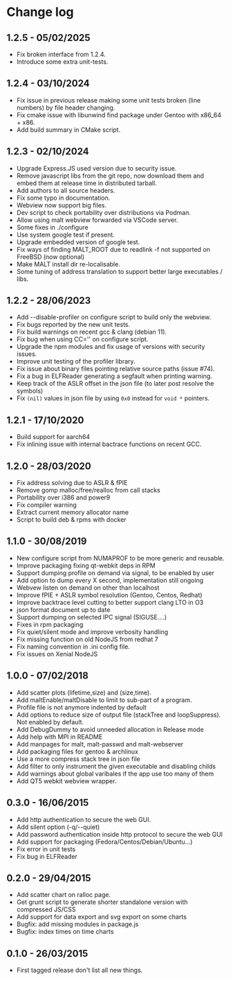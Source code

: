 Change log
==========

1.2.5 - 05/02/2025
------------------

 - Fix broken interface from 1.2.4.
 - Introduce some extra unit-tests.

1.2.4 - 03/10/2024
------------------

 - Fix issue in previous release making some unit tests broken (line numbers) by file header changing.
 - Fix cmake issue with libunwind find package under Gentoo with x86_64 + x86.
 - Add build summary in CMake script.

1.2.3 - 02/10/2024
------------------

 - Upgrade Express.JS used version due to security issue.
 - Remove javascript libs from the git repo, now download them and embed them at
   release time in distributed tarball.
 - Add authors to all source headers.
 - Fix some typo in documentation.
 - Webview now support big files.
 - Dev script to check portability over distributions via Podman.
 - Allow using malt webview forwarded via VSCode server.
 - Some fixes in ./configure
 - Use system google test if present.
 - Upgrade embedded version of google test.
 - Fix ways of finding MALT_ROOT due to readlink -f not supported on FreeBSD (now optional)
 - Make MALT install dir re-localisable.
 - Some tuning of address translation to support better large executables / libs.

1.2.2 - 28/06/2023
------------------

 - Add --disable-profiler on configure script to build only the webview.
 - Fix bugs reported by the new unit tests.
 - Fix build warnings on recent gcc & clang (debian 11).
 - Fix bug when using CC='' on configure script.
 - Upgrade the npm modules and fix usage of versions with security issues.
 - Improve unit testing of the profiler library.
 - Fix issue about binary files pointing relative source paths (issue #74).
 - Fix a bug in ELFReader generating a segfault when printing warning.
 - Keep track of the ASLR offset in the json file (to later post resolve the symbols)
 - Fix `(nil)` values in json file by using `0x0` instead for `void *` pointers.

1.2.1 - 17/10/2020
------------------

 - Build support for aarch64
 - Fix inlining issue with internal bactrace functions on recent GCC.

1.2.0 - 28/03/2020
------------------

 - Fix address solving due to ASLR & fPIE
 - Remove gomp malloc/free/realloc from call stacks
 - Portability over i386 and power9
 - Fix compiler warning
 - Extract current memory allocator name
 - Script to build deb & rpms with docker

1.1.0 - 30/08/2019
------------------

 - New configure script from NUMAPROF to be more generic and reusable.
 - Improve packaging fixing qt-webkit deps in RPM
 - Support dumping profile on demand via signal, to be enabled by user
 - Add option to dump every X second, implementation still ongoing
 - Webvew listen on demand on other than localhost
 - Improve fPIE + ASLR symbol resolution (Gentoo, Centos, Redhat)
 - Improve backtrace level cutting to better support clang LTO in O3
 - json format document up to date
 - Support dumping on selected IPC signal (SIGUSE....)
 - Fixes in rpm packaging
 - Fix quiet/silent mode and improve verbosity handling
 - Fix missing function on old NodeJS from redhat 7
 - Fix naming convention in .ini config file.
 - Fix issues on Xenial NodeJS

1.0.0 - 07/02/2018
------------------

 - Add scatter plots (lifetime,size) and (size,time).
 - Add maltEnable/maltDisable to limit to sub-part of a program.
 - Profile file is not anymore indented by default
 - Add options to reduce size of output file (stackTree and loopSuppress). Not enabled by default.
 - Add DebugDummy to avoid unneeded allocation in Release mode
 - Add help with MPI in README
 - Add manpages for malt, malt-passwd and malt-webserver
 - Add packaging files for gentoo & archlinux
 - Use a more compress stack tree in json file
 - Add filter to only instrument the given executable and disabling childs
 - Add warnings about global varibales if the app use too many of them
 - Add QT5 webkit webview wrapper.

0.3.0 - 16/06/2015
------------------

 - Add http authentication to secure the web GUI.
 - Add silent option (-q/--quiet)
 - Add password authentication inside http protocol to secure the web GUI
 - Add support for packaging (Fedora/Centos/Debian/Ubuntu...)
 - Fix error in unit tests
 - Fix bug in ELFReader

0.2.0 - 29/04/2015
------------------

 - Add scatter chart on ralloc page.
 - Get grunt script to generate shorter standalone version with compressed JS/CSS
 - Add support for data export and svg export on some charts
 - Bugfix: add missing modules in package.js
 - Bugfix: index times on time charts

0.1.0 - 26/03/2015
------------------

 - First tagged release don't list all new things.
